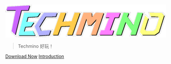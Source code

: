 <img src="src/logo_colorful.png" width="800px">

> Techmino 好玩！

[Download Now](https://jq.qq.com/?_wv=1027&k=EXHlUEpX)
[Introduction](/zh-cn/)